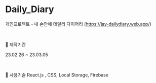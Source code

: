 # Daily_Diary
개인프로젝트 - 내 손안에 데일리 다이어리 (https://jay-dailydiary.web.app/)

<br />

📓 제작기간 

23.02.26 ~ 23.03.05

<br />

📓 사용기술 
React.js , CSS, Local Storage, Firebase



